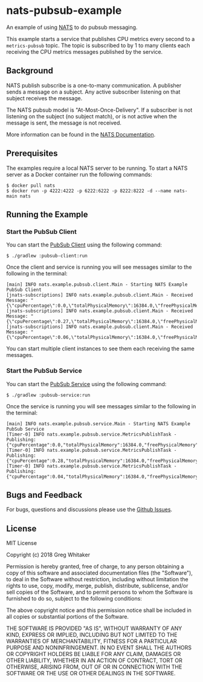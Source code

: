 # nats-pubsub-example

An example of using [NATS](https://nats.io) to do pubsub messaging.

This example starts a service that publishes CPU metrics every second to a `metrics-pubsub` topic. The topic is subscribed to by 1 to many clients each receiving the CPU metrics messages published by the service.

## Background
NATS publish subscribe is a one-to-many communication. A publisher sends a message on a subject. Any active subscriber listening on that subject receives the message. 

The NATS pubsub model is "At-Most-Once-Delivery". If a subscriber is not listening on the subject (no subject match), or is not active when the message is sent, the message is not received. 

More information can be found in the [NATS Documentation](https://nats.io/documentation/concepts/nats-pub-sub/).

## Prerequisites
The examples require a local NATS server to be running. To start a NATS server as a Docker container run the following commands:

    $ docker pull nats
    $ docker run -p 4222:4222 -p 6222:6222 -p 8222:8222 -d --name nats-main nats

## Running the Example
### Start the PubSub Client
You can start the [PubSub Client](pubsub-client/README.md) using the following command:

    $ ./gradlew :pubsub-client:run
    
Once the client and service is running you will see messages similar to the following in the terminal:

    [main] INFO nats.example.pubsub.client.Main - Starting NATS Example PubSub Client
    [jnats-subscriptions] INFO nats.example.pubsub.client.Main - Received Message: "{\"cpuPercentage\":0.0,\"totalPhysicalMemory\":16384.0,\"freePhysicalMemory\":525.0}"
    [jnats-subscriptions] INFO nats.example.pubsub.client.Main - Received Message: "{\"cpuPercentage\":0.27,\"totalPhysicalMemory\":16384.0,\"freePhysicalMemory\":454.0}"
    [jnats-subscriptions] INFO nats.example.pubsub.client.Main - Received Message: "{\"cpuPercentage\":0.06,\"totalPhysicalMemory\":16384.0,\"freePhysicalMemory\":362.0}"

You can start multiple client instances to see them each receiving the same messages.

### Start the PubSub Service
You can start the [PubSub Service](pubsub-service/README.md) using the following command:

    $ ./gradlew :pubsub-service:run

Once the service is running you will see messages similar to the following in the terminal:

    [main] INFO nats.example.pubsub.service.Main - Starting NATS Example PubSub Service
    [Timer-0] INFO nats.example.pubsub.service.MetricsPublishTask - Publishing: {"cpuPercentage":0.0,"totalPhysicalMemory":16384.0,"freePhysicalMemory":552.0}
    [Timer-0] INFO nats.example.pubsub.service.MetricsPublishTask - Publishing: {"cpuPercentage":0.28,"totalPhysicalMemory":16384.0,"freePhysicalMemory":448.0}
    [Timer-0] INFO nats.example.pubsub.service.MetricsPublishTask - Publishing: {"cpuPercentage":0.04,"totalPhysicalMemory":16384.0,"freePhysicalMemory":564.0}

## Bugs and Feedback
For bugs, questions and discussions please use the [Github Issues](https://github.com/gregwhitaker/nats-example/issues).

## License
MIT License

Copyright (c) 2018 Greg Whitaker

Permission is hereby granted, free of charge, to any person obtaining a copy
of this software and associated documentation files (the "Software"), to deal
in the Software without restriction, including without limitation the rights
to use, copy, modify, merge, publish, distribute, sublicense, and/or sell
copies of the Software, and to permit persons to whom the Software is
furnished to do so, subject to the following conditions:

The above copyright notice and this permission notice shall be included in all
copies or substantial portions of the Software.

THE SOFTWARE IS PROVIDED "AS IS", WITHOUT WARRANTY OF ANY KIND, EXPRESS OR
IMPLIED, INCLUDING BUT NOT LIMITED TO THE WARRANTIES OF MERCHANTABILITY,
FITNESS FOR A PARTICULAR PURPOSE AND NONINFRINGEMENT. IN NO EVENT SHALL THE
AUTHORS OR COPYRIGHT HOLDERS BE LIABLE FOR ANY CLAIM, DAMAGES OR OTHER
LIABILITY, WHETHER IN AN ACTION OF CONTRACT, TORT OR OTHERWISE, ARISING FROM,
OUT OF OR IN CONNECTION WITH THE SOFTWARE OR THE USE OR OTHER DEALINGS IN THE
SOFTWARE.